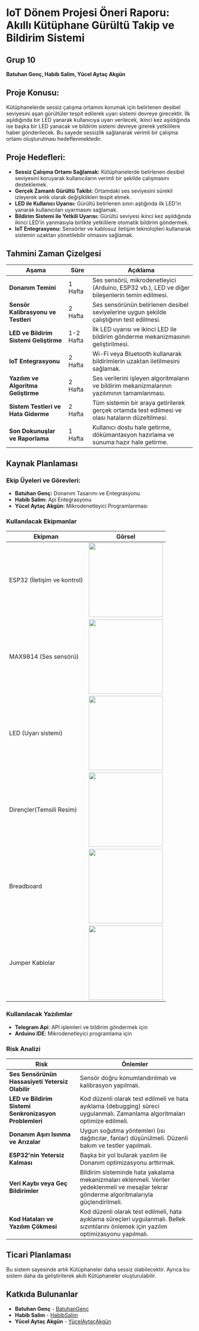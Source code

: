 # IoT Dönem Projesi Öneri Raporu: Akıllı Kütüphane Gürültü Takip ve Bildirim Sistemi


## Grup 10
**Batuhan Genç, Habib Salim, Yücel Aytaç Akgün**

## Proje Konusu:
Kütüphanelerde sessiz çalışma ortamını korumak için belirlenen desibel seviyesini aşan gürültüler tespit edilerek uyarı sistemi devreye girecektir. İlk aşıldığında bir LED yanarak kullanıcıya uyarı verilecek, ikinci kez aşıldığında ise başka bir LED yanacak ve bildirim sistemi devreye girerek yetkililere haber gönderilecek. Bu sayede sessizlik sağlanarak verimli bir çalışma ortamı oluşturulması hedeflenmektedir.

## Proje Hedefleri:
 - **Sessiz Çalışma Ortamı Sağlamak:** Kütüphanelerde belirlenen desibel seviyesini koruyarak kullanıcıların verimli bir şekilde çalışmasını desteklemek.
 - **Gerçek Zamanlı Gürültü Takibi:** Ortamdaki ses seviyesini sürekli izleyerek anlık olarak değişiklikleri tespit etmek. 
 - **LED ile Kullanıcı Uyarısı:** Gürültü belirlenen sınırı aştığında ilk LED’in yanarak kullanıcıları uyarmasını sağlamak.
 - **Bildirim Sistemi ile Yetkili Uyarısı:** Gürültü seviyesi ikinci kez aşıldığında ikinci LED’in yanmasıyla birlikte yetkililere otomatik bildirim göndermek.
 - **IoT Entegrasyonu:** Sensörler ve kablosuz iletişim teknolojileri kullanarak sistemin uzaktan yönetilebilir olmasını sağlamak.

## Tahmini Zaman Çizelgesi  

| **Aşama** | **Süre** | **Açıklama** |
|-----------|---------|-------------|
| **Donanım Temini** | 1 Hafta | Ses sensörü, mikrodenetleyici (Arduino, ESP32 vb.), LED ve diğer bileşenlerin temin edilmesi. |
| **Sensör Kalibrasyonu ve Testleri** | 2 Hafta | Ses sensörünün belirlenen desibel seviyelerine uygun şekilde çalıştığının test edilmesi. |
| **LED ve Bildirim Sistemi Geliştirme** | 1-2 Hafta | İlk LED uyarısı ve ikinci LED ile bildirim gönderme mekanizmasının geliştirilmesi. |
| **IoT Entegrasyonu** | 2 Hafta | Wi-Fi veya Bluetooth kullanarak bildirimlerin uzaktan iletilmesini sağlamak. |
| **Yazılım ve Algoritma Geliştirme** | 2 Hafta | Ses verilerini işleyen algoritmaların ve bildirim mekanizmalarının yazılımının tamamlanması. |
| **Sistem Testleri ve Hata Giderme** | 2 Hafta | Tüm sistemin bir araya getirilerek gerçek ortamda test edilmesi ve olası hataların düzeltilmesi. |
| **Son Dokunuşlar ve Raporlama** | 1 Hafta | Kullanıcı dostu hale getirme, dökümantasyon hazırlama ve sunuma hazır hale getirme. |

## Kaynak Planlaması

### Ekip Üyeleri ve Görevleri:
   - **Batuhan Genç:** Donanım Tasarımı ve Entegrasyonu
   - **Habib Salim:** Api Entegrasyonu 
   - **Yücel Aytaç Akgün:** Mikrodenetleyici Programlanması
### Kullanılacak Ekipmanlar  

| **Ekipman** | **Görsel** |
|------------|-----------|
| ESP32 (İletişim ve kontrol) | <img src="https://github.com/Aytacus/Sessiz-Kutuphaneler/blob/main/%C3%96neri%20Raporu/Figure/ESP32.jpg" width="200"> |
| MAX9814 (Ses sensörü) | <img src="https://github.com/Aytacus/Sessiz-Kutuphaneler/blob/main/%C3%96neri%20Raporu/Figure/Max9814.jpg" width="200"> |
| LED (Uyarı sistemi) | <img src="https://github.com/Aytacus/Sessiz-Kutuphaneler/blob/main/%C3%96neri%20Raporu/Figure/Led.jpg" width="200"> |
| Dirençler(Temsili Resim) | <img src="https://github.com/Aytacus/Sessiz-Kutuphaneler/blob/main/%C3%96neri%20Raporu/Figure/Direnc.jpg" width="200"> |
| Breadboard | <img src="https://github.com/Aytacus/Sessiz-Kutuphaneler/blob/main/%C3%96neri%20Raporu/Figure/Breadboard.jpg" width="200"> |
| Jumper Kablolar | <img src="https://github.com/Aytacus/Sessiz-Kutuphaneler/blob/main/%C3%96neri%20Raporu/Figure/jumper.jpg" width="200"> |

### Kullanılacak Yazılımlar
- **Telegram Api**: API işlemleri ve bildirim göndermek için
- **Arduino IDE**: Mikrodenetleyici programlama için


### Risk Analizi  

| **Risk** | **Önlemler** |
|----------|--------------|
| **Ses Sensörünün Hassasiyeti Yetersiz Olabilir** | Sensör doğru konumlandırılmalı ve kalibrasyon yapılmalı.|
| **LED ve Bildirim Sistemi Senkronizasyon Problemleri** | Kod düzenli olarak test edilmeli ve hata ayıklama (debugging) süreci uygulanmalı. Zamanlama algoritmaları optimize edilmeli. |
| **Donanım Aşırı Isınma ve Arızalar** | Uygun soğutma yöntemleri (ısı dağıtıcılar, fanlar) düşünülmeli. Düzenli bakım ve testler yapılmalı. |
| **ESP32'nin Yetersiz Kalması** | Başka bir yol bularak yazılım ile Donanım optimizasyonu arttırmak. |
| **Veri Kaybı veya Geç Bildirimler** | Bildirim sisteminde hata yakalama mekanizmaları eklenmeli. Veriler yedeklenmeli ve mesajlar tekrar gönderme algoritmalarıyla güçlendirilmeli. |
| **Kod Hataları ve Yazılım Çökmesi** | Kod düzenli olarak test edilmeli, hata ayıklama süreçleri uygulanmalı. Bellek sızıntılarını önlemek için yazılım optimizasyonu yapılmalı. |

## Ticari Planlaması
 Bu sistem sayesinde artık Kütüphaneler daha sessiz olabilecektir. Ayrıca bu sistem daha da geliştirilerek akıllı Kütüphaneler oluşturulabilir.


## Katkıda Bulunanlar
* **Batuhan Genç** - [BatuhanGenç](https://github.com/Batuhaka)
* **Habib Salim** - [HabibSalim](https://github.com/habibsalimov)
* **Yücel Aytaç Akgün** - [YücelAytaçAkgün](https://github.com/Aytacus)

